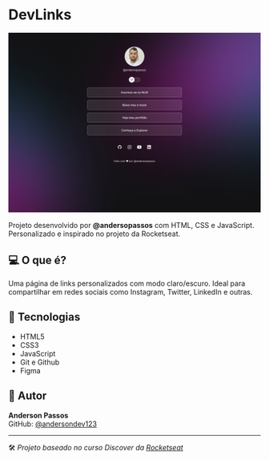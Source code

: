 # DevLinks

![Preview do projeto](.github/preview.jpg)

Projeto desenvolvido por **@andersopassos** com HTML, CSS e JavaScript.  
Personalizado e inspirado no projeto da Rocketseat.

## 💻 O que é?

Uma página de links personalizados com modo claro/escuro. Ideal para compartilhar em redes sociais como Instagram, Twitter, LinkedIn e outras.

## 🚀 Tecnologias

- HTML5
- CSS3
- JavaScript
- Git e Github
- Figma

## 📸 Autor

**Anderson Passos**  
GitHub: [@andersondev123](https://github.com/andersondev123)

---

🛠️ *Projeto baseado no curso Discover da [Rocketseat](https://rocketseat.com.br)*  
